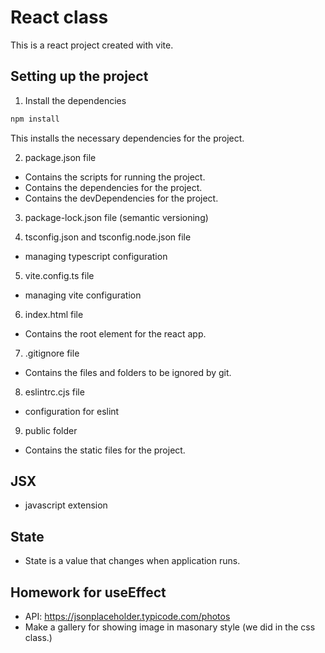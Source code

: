 # React class

This is a react project created with vite.

## Setting up the project

1. Install the dependencies

```bash
npm install
```

This installs the necessary dependencies for the project.

2. package.json file

- Contains the scripts for running the project.
- Contains the dependencies for the project.
- Contains the devDependencies for the project.

3. package-lock.json file (semantic versioning)

4. tsconfig.json and tsconfig.node.json file

- managing typescript configuration

5. vite.config.ts file

- managing vite configuration

6. index.html file

- Contains the root element for the react app.

7. .gitignore file

- Contains the files and folders to be ignored by git.

8. eslintrc.cjs file

- configuration for eslint

9. public folder

- Contains the static files for the project.

## JSX

- javascript extension

## State

- State is a value that changes when application runs.

## Homework for useEffect

- API: https://jsonplaceholder.typicode.com/photos
- Make a gallery for showing image in masonary style (we did in the css class.)
